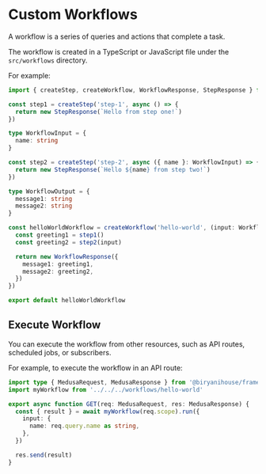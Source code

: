 # Custom Workflows

A workflow is a series of queries and actions that complete a task.

The workflow is created in a TypeScript or JavaScript file under the `src/workflows` directory.

For example:

```ts
import { createStep, createWorkflow, WorkflowResponse, StepResponse } from '@biryanihouse/framework/workflows-sdk'

const step1 = createStep('step-1', async () => {
  return new StepResponse(`Hello from step one!`)
})

type WorkflowInput = {
  name: string
}

const step2 = createStep('step-2', async ({ name }: WorkflowInput) => {
  return new StepResponse(`Hello ${name} from step two!`)
})

type WorkflowOutput = {
  message1: string
  message2: string
}

const helloWorldWorkflow = createWorkflow('hello-world', (input: WorkflowInput) => {
  const greeting1 = step1()
  const greeting2 = step2(input)

  return new WorkflowResponse({
    message1: greeting1,
    message2: greeting2,
  })
})

export default helloWorldWorkflow
```

## Execute Workflow

You can execute the workflow from other resources, such as API routes, scheduled jobs, or subscribers.

For example, to execute the workflow in an API route:

```ts
import type { MedusaRequest, MedusaResponse } from '@biryanihouse/framework'
import myWorkflow from '../../../workflows/hello-world'

export async function GET(req: MedusaRequest, res: MedusaResponse) {
  const { result } = await myWorkflow(req.scope).run({
    input: {
      name: req.query.name as string,
    },
  })

  res.send(result)
}
```
